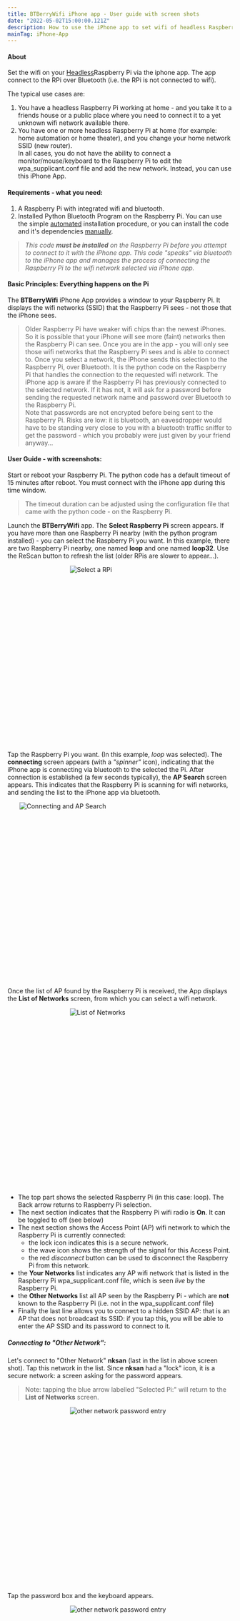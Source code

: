 ```yaml
---
title: BTBerryWifi iPhone app - User guide with screen shots
date: "2022-05-02T15:00:00.121Z"
description: How to use the iPhone app to set wifi of headless Raspberry Pi over Bluetooth.
mainTag: iPhone-App
---
```


#### About  
Set the wifi on your [Headless](/Raspberry-Pi/Principles-What-is-Headless/)Raspberry Pi via the iphone app.  The app connect to the RPi over Bluetooth (i.e. the RPi is not connected to wifi).
 
The typical use cases are:
1. You have a headless Raspberry Pi working at home - and you take it to a friends house or a public place where you need to connect it to a yet unknown wifi network available there.  
2. You have one or more headless Raspberry Pi at home (for example: home automation or home theater), and you change your home network SSID (new router).  
In all cases, you do not have the ability to connect a monitor/mouse/keyboard to the Raspberry Pi to edit the wpa_supplicant.conf file and add the new network. Instead, you can use this iPhone App.

#### Requirements - what you need:
1. A Raspberry Pi with integrated wifi and bluetooth.
2. Installed Python Bluetooth Program on the Raspberry Pi.  You can use the simple [automated](/Set-wifi-via-bluetooth/Installation-RaspberryPi-automatic/) installation procedure, or you can install the code and it's dependencies [manually](/Set-wifi-via-bluetooth/Installation-RaspberryPi-manual/).
>*This code **must be installed** on the Raspberry Pi before you attempt to connect to it with the iPhone app.  This code "speaks" via bluetooth to the iPhone app and manages the process of connecting the Raspberry Pi to the wifi network selected via iPhone app.*

#### Basic Principles: Everything happens on the Pi

The **BTBerryWifi** iPhone App provides a window to your Raspberry Pi. It displays the wifi networks (SSID) that the Raspberry Pi sees - not those that the iPhone sees.
>Older Raspberry Pi have weaker wifi chips than the newest iPhones.  So it is  possible that your iPhone will see more (faint) networks then the Raspberry Pi can see. Once you are in the app - you will only see those wifi networks that the Raspberry Pi sees and is able to connect to.
Once you select a network, the iPhone sends this selection to the Raspberry Pi, over Bluetooth.  It is the python code on the Raspberry Pi that  handles the connection to the requested wifi network.
The iPhone app is aware if the Raspberry Pi has previously connected to the selected network. If it has not, it will ask for a password before sending the requested network name and password over Bluetooth to the Raspberry Pi.  
>Note that passwords are not encrypted before being sent to the Raspberry Pi. Risks are low: it is bluetooth, an eavesdropper would have to be standing very close to you with a bluetooth traffic sniffer to get the password - which you probably were just given by your friend anyway...

#### User Guide - with screenshots:

Start or reboot your Raspberry Pi.  The python code has a default timeout of 15 minutes after reboot. You must connect with the iPhone app during this time window.
>The timeout duration can be adjusted using the configuration file that came with the python code - on the Raspberry Pi.  

Launch the **BTBerryWifi** app.  The **Select Raspberry Pi** screen appears.  If you have more than one Raspberry Pi nearby (with the python program installed) - you can select the Raspberry Pi you want. In this example, there are two Raspberry Pi nearby, one named **loop** and one named **loop32**.   Use the ReScan button to refresh the list (older RPis are slower to appear...).  

<div style="width: 225px; margin-top: 1em; margin-bottom: 1em; height: 400px; margin-left: auto; margin-right: auto">

![Select a RPi](./selectpi2.png)

</div>

Tap the Raspberry Pi you want. (In this example, *loop* was selected).  The **connecting** screen appears (with a *"spinner"* icon), indicating that the iPhone app is connecting via bluetooth to the selected the  Pi.  After connection is established (a few seconds typically), the **AP Search** screen appears.  This indicates that the Raspberry Pi is scanning for wifi networks, and sending the list to the iPhone app via bluetooth.  

<div style="width: 450px;  height: 400px; margin-top: 1em; margin-bottom: 1em; margin-left: auto; margin-right: auto">

![Connecting and AP Search](./conn-ap.png)

</div>

Once the list of AP found by the Raspberry Pi is received, the App displays the **List of Networks** screen, from which you can select a wifi network.

<div style="width: 225px;  height: 400px; margin-top: 1em; margin-bottom: 1em; margin-left: auto; margin-right: auto">

![List of Networks](./otherlistnksan.png)

</div>

- The top part shows the selected Raspberry Pi (in this case: loop).  The Back arrow returns to Raspberry Pi selection.  
- The next section indicates that the Raspberry Pi wifi radio is **On**.  It can be toggled to off (see below)
- The next section shows the Access Point (AP) wifi network to which the Raspberry Pi is currently connected:
    - the lock icon indicates this is a secure network.
    - the wave icon shows the strength of the signal for this Access Point.
    - the red *disconnect* button can be used to disconnect the Raspberry Pi from this network.
- the **Your Networks** list indicates any AP wifi network that is listed in the Raspberry Pi wpa_supplicant.conf file, which is seen *live* by the Raspberry Pi.
- the **Other Networks** list all AP seen by the Raspberry Pi - which are **not** known to the Raspberry Pi (i.e. not in the wpa_supplicant.conf file)
- Finally the last line allows you to connect to a hidden SSID AP: that is an AP that does not broadcast its SSID: if you tap this, you will be able to enter the AP SSID and its password to connect to it.

##### Connecting to "Other Network":

Let's connect to "Other Network" **nksan** (last in the list in above screen shot).  Tap this network in the list.  Since **nksan** had a "lock" icon, it is a secure network: a screen asking for the password appears.
>Note: tapping the blue arrow labelled "Selected Pi:" will return to the **List of Networks** screen.

 <div style="width: 225px;  height: 400px; margin-top: 1em; margin-bottom: 1em; margin-left: auto; margin-right: auto">

![other network password entry](./othernksan.png)

</div>

Tap the password box and the keyboard appears. 

<div style="width: 225px;  height: 400px; margin-top: 1em; margin-bottom: 1em; margin-left: auto; margin-right: auto">

![other network password entry](./othernksanwKB.png)

</div>


 Enter the password and tap **connect**.  A waiting screen with "spinner" indicates that the Raspberry Pi is attempting to connect to the selected AP (nksan) with the supplied password.  It can take up to 15 seconds to connect.

 <div style="width: 225px;  height: 400px; margin-top: 1em; margin-bottom: 1em; margin-left: auto; margin-right: auto">

![connecting to AP wifi network](./nksanspinner.png)

</div>

Once connected, the **List of Networks** screen is displayed.  You can see that the **nksan** is now connected - meaning that the Raspberry Pi successfully connected to the nksan wifi network.  

<div style="width: 225px;  height: 400px; margin-top: 1em; margin-bottom: 1em; margin-left: auto; margin-right: auto">

![List of Network - nksan](./nksanconnected.png)

</div>

>Note that the previous network Bell671 is no longer connected, and is listed under **Known Networks**.

##### Connect to "Your Networks"

Let us reconnect to **Bell671** which is a known network. Simply tap on the desired network (Bell671 in this example).  A spinner will be displayed as above, and when the connection is established, the **List of Network** screen is displayed, this time with Bell671 shown as connected.

<div style="width: 225px;  height: 400px; margin-top: 1em; margin-bottom: 1em; margin-left: auto; margin-right: auto">

![List of Network - nksan](./nksaninYour.png)

</div>

>The earlier successful connection to **nksan** means that this network was added to the wpa_supplicant.conf file via the python program on the Raspberry Pi. It is therefore now shown under **Known Networks**.  

###### Other Network - secured - failed to connect:

If you have failed to connect, it is likely because the password is wrong (although there are rare cases where the network refuses connections for other reasons which cannot be addressed with this App).

For example, we have attempted to connect to ***Bell671-5G*** listed in **Other Networks**, but have entered a bogus password.  The Raspberry Pi attempted to connect and failed. The failure screen is displayed:

<div style="width: 225px;  height: 400px; margin-top: 1em; margin-bottom: 1em; margin-left: auto; margin-right: auto">

![List of Network - nksan](./bellfailed.png)

</div>

>At this point, you can re-enter the password, or tap the top-left blue arrow labelled **Selected Pi** to return to the **List of Networks** screen.


##### Connecting to a hidden SSID

Some Access Points are configured to **not** broadcast their SSID (i.e.  name).  In this case it is not found by the Raspberry Pi and is not displayed in the list of network.  However, you can still connect to it if you know the exact name of the hidden (SSID) network and the password.

Tap the last row at the bottom of the screen labelled: **Other:** Use hidden SSID.  A screen appears that allows you to enter both the name of the network (SSID) and the password.


<div style="width: 225px;  height: 400px; margin-top: 1em; margin-bottom: 1em; margin-left: auto; margin-right: auto">

![List of Network - nksan](./hiddenwkb.png)

</div>

Enter the required information and click connect.  The familiar spinner appears, and if successful, the **List of Network** screen will appear, showing the hidden SSID's name as connected.  

>Note that now that you have connected to this hidden SSID, the Raspberry Pi is aware of its presence, and if you disconnect from it, this hidden SSID's name will actually be listed under known networks - but only for the duration of this session.

###### hidden SSID - failure to connect

In this example, a fake SSID name and password was entered.  has a result, the Raspberry Pi could not connect and displayed the corresponding failure screen.

<div style="width: 225px;  height: 400px; margin-top: 1em; margin-bottom: 1em; margin-left: auto; margin-right: auto">

![List of Network - nksan](./hiddenfailed.png)

</div>

>You can re-enter correct information and connect, or tap the top-left blue arrow labelled **Selected Pi:** to return to the **List of Networks** screen

##### Connecting to an open Network

An open network is not secured, and does not need a password. These are often found in coffee shops or airports for example. They will appear in the **Other Networks** list.  They do not have a lock icon.  For example, Solar, below is an open network.

<div style="width: 225px;  height: 400px; margin-top: 1em; margin-bottom: 1em; margin-left: auto; margin-right: auto">

![List of Network - nksan](./nksaninYour.png)

</div>

To connect, tap the name of the network.  Since a password is not needed, the Raspberry Pi will attempt to connect immediately, and the connection spinner seen above will be displayed.  If the connection is successful, the familiar **List of Network** will be displayed with the selected open network connected.

###### Open network - failure to connect:

If the Raspberry Pi fails to connect the following screen will be displayed.  

<div style="width: 225px;  height: 400px; margin-top: 1em; margin-bottom: 1em; margin-left: auto; margin-right: auto">

![List of Network - nksan](./solarfailed.png)

</div>

> At this point, you do not have many options. The Raspberry Pi has failed to connect.  There is no password to re-enter.  You can only try to connect again or go back to the **List of Network**.  

##### Turning off the Raspberry Pi Wifi Radio

Using the app it is possible to turn off the wifi radio on the Raspberry Pi. This is sometimes used to save battery on the RPi.  On the **List of Network** screen, simply toggle (*slide left*) the switch labelled **Wifi Radio (On-Off)**.

When the RPi wifi radio is off, the following screen will be displayed:

<div style="width: 225px;  height: 400px; margin-top: 1em; margin-bottom: 1em; margin-left: auto; margin-right: auto">

![List of Network - nksan](./wifiradioOff.png)

</div>

>Note that although the wifi radio is off, the bluetooth radio is still functioning and the iPhone app is still connected to the Raspberry Pi.  You can turn on the wifi on the RPi by toggling the switch back to On (*slide right*).  

Upon turning the radio **on**, the **List of Networks** screen appears again.  However, the RPi is not connected to a network.  

<div style="width: 225px;  height: 400px; margin-top: 1em; margin-bottom: 1em; margin-left: auto; margin-right: auto">

![List of Network - nksan](./disconnected.png)

</div>

You must select one of the network to reconnect the Raspberry Pi to a wifi network.

##### Raspberry Pi Bluetooth failure / Python program timeout

It has been observed that sometimes the Raspberry Pi Bluetooth connection drops - which essentially disconnects the iPhone from the RPi. In this case, the following screen is displayed, as a warning.

<div style="width: 225px;  height: 400px; margin-top: 1em; margin-bottom: 1em; margin-left: auto; margin-right: auto">

![List of Network - nksan](./restart.png)

</div>

Tapping OK will re-start the scanning for Raspberry PIs - as per the entry screen above.  If the Raspberry Pi bluetooth is functioning, you will be able to connect.
>Note that if the iPhone app was left unattended for the default timeout of 15 minutes, the Raspberry Pi Python program will have shutdown, and you will not be able to reconnect to the Raspberry Pi until it is rebooted.  However, the iPhone App can remain open. Simply tap the **ReScan** button after the Raspberry Pi has booted up to reconnect.